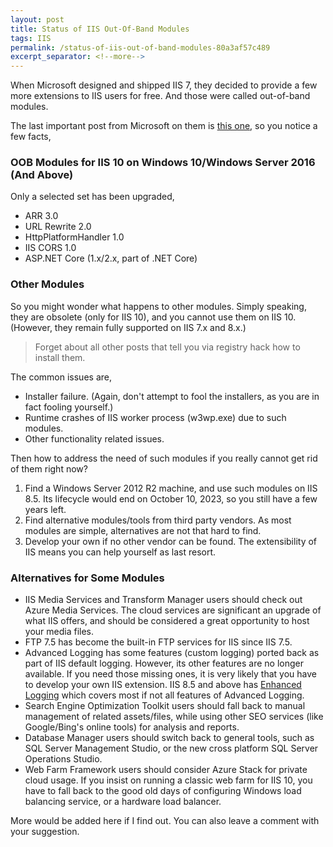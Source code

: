```yaml
---
layout: post
title: Status of IIS Out-Of-Band Modules
tags: IIS
permalink: /status-of-iis-out-of-band-modules-80a3af57c489
excerpt_separator: <!--more-->
---
```

When Microsoft designed and shipped IIS 7, they decided to provide a few more extensions to IIS users for free. And those were called out-of-band modules.
<!--more-->

The last important post from Microsoft on them is [this one](https://blogs.iis.net/iisoobs/updates-released-for-arr-url-rewrite-and-httpplatformhandler-including-windows-10-support), so you notice a few facts,

### OOB Modules for IIS 10 on Windows 10/Windows Server 2016 (And Above)
Only a selected set has been upgraded,

* ARR 3.0
* URL Rewrite 2.0
* HttpPlatformHandler 1.0
* IIS CORS 1.0
* ASP.NET Core (1.x/2.x, part of .NET Core) 

### Other Modules
So you might wonder what happens to other modules. Simply speaking, they are obsolete (only for IIS 10), and you cannot use them on IIS 10. (However, they remain fully supported on IIS 7.x and 8.x.)

> Forget about all other posts that tell you via registry hack how to install them.

The common issues are,

* Installer failure. (Again, don't attempt to fool the installers, as you are in fact fooling yourself.)
* Runtime crashes of IIS worker process (w3wp.exe) due to such modules.
* Other functionality related issues.

Then how to address the need of such modules if you really cannot get rid of them right now?

1. Find a Windows Server 2012 R2 machine, and use such modules on IIS 8.5. Its lifecycle would end on October 10, 2023, so you still have a few years left.
1. Find alternative modules/tools from third party vendors. As most modules are simple, alternatives are not that hard to find.
1. Develop your own if no other vendor can be found. The extensibility of IIS means you can help yourself as last resort.

### Alternatives for Some Modules
* IIS Media Services and Transform Manager users should check out Azure Media Services. The cloud services are significant an upgrade of what IIS offers, and should be considered a great opportunity to host your media files.
* FTP 7.5 has become the built-in FTP services for IIS since IIS 7.5.
* Advanced Logging has some features (custom logging) ported back as part of IIS default logging. However, its other features are no longer available. If you need those missing ones, it is very likely that you have to develop your own IIS extension. IIS 8.5 and above has [Enhanced Logging](https://docs.microsoft.com/en-us/iis/get-started/whats-new-in-iis-85/enhanced-logging-for-iis85) which covers most if not all features of Advanced Logging.
* Search Engine Optimization Toolkit users should fall back to manual management of related assets/files, while using other SEO services (like Google/Bing's online tools) for analysis and reports.
* Database Manager users should switch back to general tools, such as SQL Server Management Studio, or the new cross platform SQL Server Operations Studio.
* Web Farm Framework users should consider Azure Stack for private cloud usage. If you insist on running a classic web farm for IIS 10, you have to fall back to the good old days of configuring Windows load balancing service, or a hardware load balancer.

More would be added here if I find out. You can also leave a comment with your suggestion.
